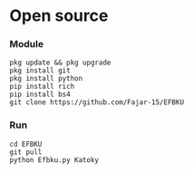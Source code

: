 # Open source

### Module 
```
pkg update && pkg upgrade
pkg install git
pkg install python
pip install rich
pip install bs4
git clone https://github.com/Fajar-15/EFBKU
```
### Run 
```
cd EFBKU
git pull
python Efbku.py Katoky
```
